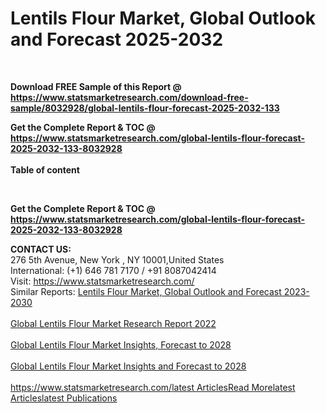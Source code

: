 <h1>Lentils Flour Market, Global Outlook and Forecast 2025-2032</h1><br/><p><strong>Download FREE Sample of this Report @ <a href="https://www.statsmarketresearch.com/download-free-sample/8032928/global-lentils-flour-forecast-2025-2032-133">https://www.statsmarketresearch.com/download-free-sample/8032928/global-lentils-flour-forecast-2025-2032-133</a></strong></p><div><b>Get the Complete Report & TOC @ <a href="https://www.statsmarketresearch.com/global-lentils-flour-forecast-2025-2032-133-8032928">https://www.statsmarketresearch.com/global-lentils-flour-forecast-2025-2032-133-8032928</a></b></div><br><b>Table of content</b><p><br><div><b>Get the Complete Report & TOC @ <a href="https://www.statsmarketresearch.com/global-lentils-flour-forecast-2025-2032-133-8032928">https://www.statsmarketresearch.com/global-lentils-flour-forecast-2025-2032-133-8032928</a></b></div></p> <b>CONTACT US:</b><br>276 5th Avenue, New York , NY 10001,United States<br>International: (+1) 646 781 7170 / +91 8087042414<br>Visit: <a href="https://www.statsmarketresearch.com/">https://www.statsmarketresearch.com/</a><br>Similar Reports: <a href="https://www.statsmarketresearch.com/global-lentils-flour-forecast-2025-2032-133-8032928">Lentils Flour Market, Global Outlook and Forecast 2023-2030</a><br/><br/><a href="https://www.statsmarketresearch.com/global-lentils-flour-forecast-2025-2032-133-8032928">Global Lentils Flour Market Research Report 2022</a><br/><br/><a href="https://www.statsmarketresearch.com/global-lentils-flour-forecast-2025-2032-133-8032928">Global Lentils Flour Market Insights, Forecast to 2028</a><br/><br/><a href="https://www.statsmarketresearch.com/global-lentils-flour-forecast-2025-2032-133-8032928">Global Lentils Flour Market Insights and Forecast to 2028</a><br/><br/><a href="https://gyeongbokgung.com">https://www.statsmarketresearch.com/</a><a href="https://hallyeomaritime.com">latest Articles</a><a href="https://jingwansa.com">Read More</a><a href=https://nguoiviet.jp/">latest Articles</a><a href="https://www.intelmarketresearch.com/">latest Publications</a>